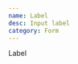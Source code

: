 ```yaml
---
name: Label
desc: Input label
category: Form
---
```


<base-knobs hideEvents tab="src" src="./components.json" name="base-label">
<base-label>Label</base-label>
</base-knobs>
